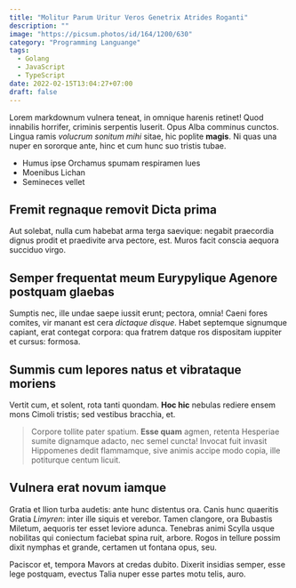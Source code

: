 ```yaml
---
title: "Molitur Parum Uritur Veros Genetrix Atrides Roganti"
description: ""
image: "https://picsum.photos/id/164/1200/630"
category: "Programming Languange"
tags:
  - Golang
  - JavaScript
  - TypeScript
date: 2022-02-15T13:04:27+07:00
draft: false
---
```


Lorem markdownum vulnera teneat, in omnique harenis retinet! Quod innabilis
horrifer, criminis serpentis luserit. Opus Alba comminus cunctos. Lingua ramis
*volucrum sonitum mihi* sitae, hic poplite **magis**. Ni quas una nuper en
sororque ante, hinc et cum hunc suo tristis tubae.

- Humus ipse Orchamus spumam respiramen lues
- Moenibus Lichan
- Semineces vellet

## Fremit regnaque removit Dicta prima

Aut solebat, nulla cum habebat arma terga saevique: negabit praecordia dignus
prodit et praedivite arva pectore, est. Muros facit conscia aequora succiduo
virgo.

## Semper frequentat meum Eurypylique Agenore postquam glaebas

Sumptis nec, ille undae saepe iussit erunt; pectora, omnia! Caeni fores comites,
vir manant est cera *dictaque disque*. Habet septemque signumque capiant, erat
contegat corpora: qua fratrem datque ros dispositam iuppiter et cursus: formosa.

## Summis cum lepores natus et vibrataque moriens

Vertit cum, et solent, rota tanti quondam. **Hoc hic** nebulas rediere ensem
mons Cimoli tristis; sed vestibus bracchia, et.

> Corpore tollite pater spatium. **Esse quam** agmen, retenta Hesperiae sumite
> dignamque adacto, nec semel cuncta! Invocat fuit invasit Hippomenes dedit
> flammamque, sive animis accipe modo copia, ille potiturque centum licuit.

## Vulnera erat novum iamque

Gratia et Ilion turba audetis: ante hunc distentus ora. Canis hunc quaeritis
Gratia *Limyren*: inter ille siquis et verebor. Tamen clangore, ora Bubastis
Miletum, aequoris ter esset leviore adunca. Tenebras animi Scylla usque
nobilitas qui coniectum faciebat spina ruit, arbore. Rogos in tellure possim
dixit nymphas et grande, certamen ut fontana opus, seu.

Paciscor et, tempora Mavors at credas dubito. Dixerit insidias semper, esse lege
postquam, evectus Talia nuper esse partes motu telis, auro.
